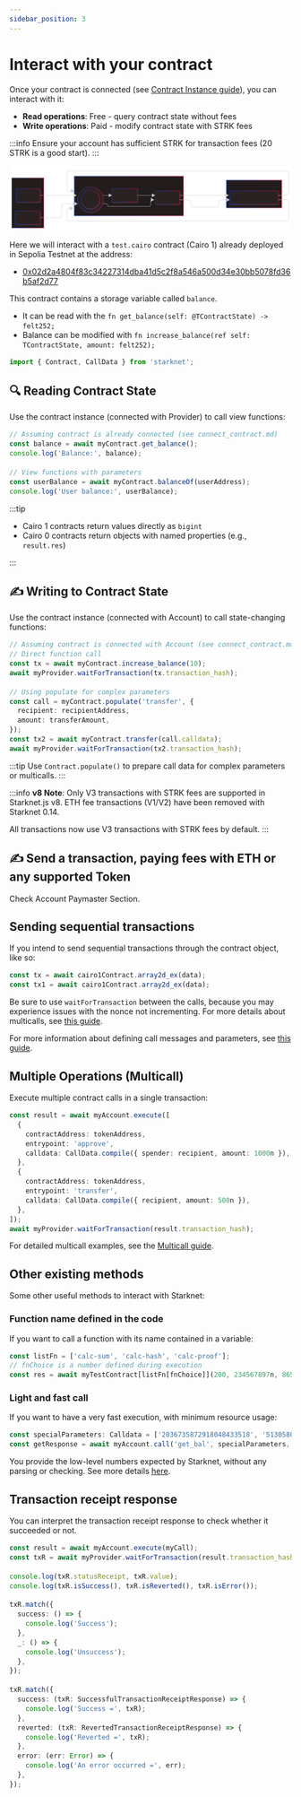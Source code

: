 ```yaml
---
sidebar_position: 3
---
```


# Interact with your contract

Once your contract is connected (see [Contract Instance guide](./connect_contract.md)), you can interact with it:

- **Read operations**: Free - query contract state without fees
- **Write operations**: Paid - modify contract state with STRK fees

:::info
Ensure your account has sufficient STRK for transaction fees (20 STRK is a good start).
:::

![](./pictures/contract-interaction.svg)

Here we will interact with a `test.cairo` contract (Cairo 1) already deployed in Sepolia Testnet at the address:

- [0x02d2a4804f83c34227314dba41d5c2f8a546a500d34e30bb5078fd36b5af2d77](https://sepolia.starkscan.co/contract/0x02d2a4804f83c34227314dba41d5c2f8a546a500d34e30bb5078fd36b5af2d77)

This contract contains a storage variable called `balance`.

- It can be read with the `fn get_balance(self: @TContractState) -> felt252;`
- Balance can be modified with `fn increase_balance(ref self: TContractState, amount: felt252);`

```typescript
import { Contract, CallData } from 'starknet';
```

## 🔍 Reading Contract State

Use the contract instance (connected with Provider) to call view functions:

```typescript
// Assuming contract is already connected (see connect_contract.md)
const balance = await myContract.get_balance();
console.log('Balance:', balance);

// View functions with parameters
const userBalance = await myContract.balanceOf(userAddress);
console.log('User balance:', userBalance);
```

:::tip

- Cairo 1 contracts return values directly as `bigint`
- Cairo 0 contracts return objects with named properties (e.g., `result.res`)

:::

## ✍️ Writing to Contract State

Use the contract instance (connected with Account) to call state-changing functions:

```typescript
// Assuming contract is connected with Account (see connect_contract.md)
// Direct function call
const tx = await myContract.increase_balance(10);
await myProvider.waitForTransaction(tx.transaction_hash);

// Using populate for complex parameters
const call = myContract.populate('transfer', {
  recipient: recipientAddress,
  amount: transferAmount,
});
const tx2 = await myContract.transfer(call.calldata);
await myProvider.waitForTransaction(tx2.transaction_hash);
```

:::tip
Use `Contract.populate()` to prepare call data for complex parameters or multicalls.
:::

:::info
**v8 Note**: Only V3 transactions with STRK fees are supported in Starknet.js v8. ETH fee transactions (V1/V2) have been removed with Starknet 0.14.

All transactions now use V3 transactions with STRK fees by default.
:::

## ✍️ Send a transaction, paying fees with ETH or any supported Token

Check Account Paymaster Section.

## Sending sequential transactions

If you intend to send sequential transactions through the contract object, like so:

```typescript
const tx = await cairo1Contract.array2d_ex(data);
const tx1 = await cairo1Contract.array2d_ex(data);
```

Be sure to use `waitForTransaction` between the calls, because you may experience issues with the nonce not incrementing. For more details about multicalls, see [this guide](./multiCall.md).

For more information about defining call messages and parameters, see [this guide](./define_call_message.md).

## Multiple Operations (Multicall)

Execute multiple contract calls in a single transaction:

```typescript
const result = await myAccount.execute([
  {
    contractAddress: tokenAddress,
    entrypoint: 'approve',
    calldata: CallData.compile({ spender: recipient, amount: 1000n }),
  },
  {
    contractAddress: tokenAddress,
    entrypoint: 'transfer',
    calldata: CallData.compile({ recipient, amount: 500n }),
  },
]);
await myProvider.waitForTransaction(result.transaction_hash);
```

For detailed multicall examples, see the [Multicall guide](./multiCall.md).

## Other existing methods

Some other useful methods to interact with Starknet:

### Function name defined in the code

If you want to call a function with its name contained in a variable:

```typescript
const listFn = ['calc-sum', 'calc-hash', 'calc-proof'];
// fnChoice is a number defined during execution
const res = await myTestContract[listFn[fnChoice]](200, 234567897n, 865423);
```

### Light and fast call

If you want to have a very fast execution, with minimum resource usage:

```typescript
const specialParameters: Calldata = ['2036735872918048433518', '5130580', '18'];
const getResponse = await myAccount.call('get_bal', specialParameters, { parseRequest: false });
```

You provide the low-level numbers expected by Starknet, without any parsing or checking. See more details [here](./define_call_message.md#parse-configuration).

## Transaction receipt response

You can interpret the transaction receipt response to check whether it succeeded or not.

```typescript
const result = await myAccount.execute(myCall);
const txR = await myProvider.waitForTransaction(result.transaction_hash);

console.log(txR.statusReceipt, txR.value);
console.log(txR.isSuccess(), txR.isReverted(), txR.isError());

txR.match({
  success: () => {
    console.log('Success');
  },
  _: () => {
    console.log('Unsuccess');
  },
});

txR.match({
  success: (txR: SuccessfulTransactionReceiptResponse) => {
    console.log('Success =', txR);
  },
  reverted: (txR: RevertedTransactionReceiptResponse) => {
    console.log('Reverted =', txR);
  },
  error: (err: Error) => {
    console.log('An error occurred =', err);
  },
});
```
